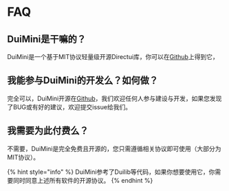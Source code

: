 # FAQ

## DuiMini是干嘛的？

DuiMini是一个基于MIT协议轻量级开源Directui库，你可以在[Github](https://github.com/MXWXZ/DuiMini)上得到它，

## 我能参与DuiMini的开发么？如何做？

完全可以，DuiMini开源在[Github](https://github.com/MXWXZ/DuiMini)，我们欢迎任何人参与建设与开发，如果您发现了BUG或有好的建议，欢迎提交issue给我们。

## 我需要为此付费么？

不需要，DuiMini是完全免费且开源的，您只需遵循相关协议即可使用（大部分为MIT协议）。

{% hint style="info" %}
DuiMini参考了Duilib等代码，如果你想要使用它，你需要同时同意上述所有软件的开源协议。
{% endhint %}

